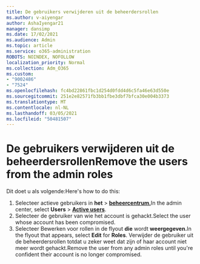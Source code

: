 ```yaml
---
title: De gebruikers verwijderen uit de beheerdersrollen
ms.author: v-aiyengar
author: AshaIyengar21
manager: dansimp
ms.date: 17/02/2021
ms.audience: Admin
ms.topic: article
ms.service: o365-administration
ROBOTS: NOINDEX, NOFOLLOW
localization_priority: Normal
ms.collection: Adm_O365
ms.custom:
- "9002486"
- "7524"
ms.openlocfilehash: fc4bd22861fbc1d254d0fdd4d6c5fa46e63d550e
ms.sourcegitcommit: 251e2e82571fb3bb1fbe3dbf7bfca30e004b3373
ms.translationtype: MT
ms.contentlocale: nl-NL
ms.lasthandoff: 03/05/2021
ms.locfileid: "50481507"
---
```

# <a name="remove-the-users-from-the-admin-roles"></a><span data-ttu-id="37ed2-102">De gebruikers verwijderen uit de beheerdersrollen</span><span class="sxs-lookup"><span data-stu-id="37ed2-102">Remove the users from the admin roles</span></span>

<span data-ttu-id="37ed2-103">Dit doet u als volgende:</span><span class="sxs-lookup"><span data-stu-id="37ed2-103">Here's how to do this:</span></span>

1. <span data-ttu-id="37ed2-104">Selecteer actieve gebruikers in **het**  >  [**beheercentrum.**](https://go.microsoft.com/fwlink/p/?linkid=834822)</span><span class="sxs-lookup"><span data-stu-id="37ed2-104">In the admin center, select **Users** > [**Active users**](https://go.microsoft.com/fwlink/p/?linkid=834822).</span></span>
1. <span data-ttu-id="37ed2-105">Selecteer de gebruiker van wie het account is gehackt.</span><span class="sxs-lookup"><span data-stu-id="37ed2-105">Select the user whose account has been compromised.</span></span>
1. <span data-ttu-id="37ed2-106">Selecteer Bewerken voor rollen in de flyout **die** wordt **weergegeven.**</span><span class="sxs-lookup"><span data-stu-id="37ed2-106">In the flyout that appears, select **Edit** for **Roles**.</span></span> <span data-ttu-id="37ed2-107">Verwijder de gebruiker uit de beheerdersrollen totdat u zeker weet dat zijn of haar account niet meer wordt gehackt.</span><span class="sxs-lookup"><span data-stu-id="37ed2-107">Remove the user from any admin roles until you're confident their account is no longer compromised.</span></span>

